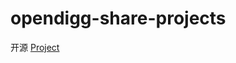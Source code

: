 # opendigg-share-projects
开源  [Project](https://github.com/opendigg/opending-share-projects/issues)<br />

